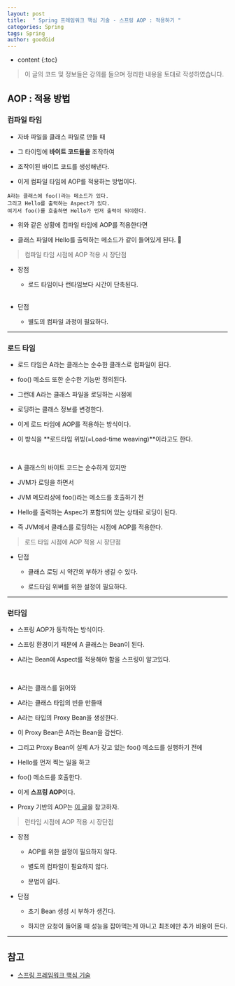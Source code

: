 ```yaml
---
layout: post
title:  " Spring 프레임워크 핵심 기술 - 스프링 AOP : 적용하기 "
categories: Spring
tags: Spring
author: goodGid
---
```

* content
{:toc}

> 이 글의 코드 및 정보들은 강의를 들으며 정리한 내용을 토대로 작성하였습니다.

## AOP : 적용 방법

### 컴파일 타임

* 자바 파일을 클래스 파일로 만들 때 

* 그 타이밍에 **바이트 코드들을** 조작하여 

* 조작이된 바이트 코드를 생성해낸다.

* 이게 컴파일 타임에 AOP를 적용하는 방법이다.

```
A라는 클래스에 foo()라는 메소드가 있다.
그리고 Hello를 출력하는 Aspect가 있다.
여기서 foo()를 호출하면 Hello가 먼저 출력이 되야한다.
```

* 위와 같은 상황에 컴파일 타임에 AOP를 적용한다면

* 클래스 파일에 Hello를 출력하는 메소드가 같이 들어있게 된다.


> 컴파일 타임 시점에 AOP 적용 시 장단점

* 장점 

    - 로드 타임이나 런타임보다 시간이 단축된다.
    <br> <br>

* 단점

    - 별도의 컴파일 과정이 필요하다.








---


### 로드 타임

* 로드 타임은 A라는 클래스는 순수한 클래스로 컴파일이 된다.

* foo() 메소드 또한 순수한 기능만 정의된다.

* 그런데 A라는 클래스 파일을 로딩하는 시점에 

* 로딩하는 클래스 정보를 변경한다.

* 이게 로드 타임에 AOP를 적용하는 방식이다.

* 이 방식을 **로드타임 위빙(=Load-time weaving)**이라고도 한다.

<br>

* A 클래스의 바이트 코드는 순수하게 있지만

* JVM가 로딩을 하면서 

* JVM 메모리상에 foo()라는 메소드를 호출하기 전 

* Hello를 출력하는 Aspec가 포함되어 있는 상태로 로딩이 된다.

* 즉 JVM에서 클래스를 로딩하는 시점에 AOP를 적용한다.

> 로드 타임 시점에 AOP 적용 시 장단점

* 단점

    - 클래스 로딩 시 약간의 부하가 생길 수 있다.

    - 로드타임 위버를 위한 설정이 필요하다.

---

### 런타임 

* 스프링 AOP가 동작하는 방식이다.

* 스프링 환경이기 때문에 A 클래스는 Bean이 된다.

* A라는 Bean에 Aspect를 적용해야 함을 스프링이 알고있다.

<br>

* A라는 클래스를 읽어와

* A라는 클래스 타입의 빈을 만들때

* A라는 타입의 Proxy Bean을 생성한다.

* 이 Proxy Bean은 A라는 Bean을 감싼다.

* 그리고 Proxy Bean이 실제 A가 갖고 있는 foo() 메소드를 실행하기 전에

* Hello를 먼저 찍는 일을 하고 

* foo() 메소드를 호출한다.

* 이게 **스프링 AOP**이다.

* Proxy 기반의 AOP는 [이 글]()을 참고하자.

> 런타임 시점에 AOP 적용 시 장단점

* 장점 
    - AOP를 위한 설정이 필요하지 않다.

    - 별도의 컴파일이 필요하지 않다.

    - 문법이 쉽다.

* 단점
    
    - 초기 Bean 생성 시 부하가 생긴다.

    - 하지만 요청이 들어올 때 성능을 잡아먹는게 아니고 최초에만 추가 비용이 든다.


---

## 참고

* [스프링 프레임워크 핵심 기술](https://www.inflearn.com/course/spring-framework_core)

